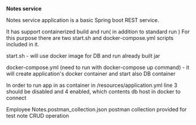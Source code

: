 **Notes service**

Notes service application is a basic Spring boot REST service.

It has support containerized build and run( in addition to standard run )
For this purpose there are two start.sh and docker-compose.yml scripts included in it.

start.sh - will use docker image for DB and run already built jar

docker-compose.yml (need to run with docker-compose up command) - it will create application's docker container and start also DB container

In order to run app in as container in /resources/application.yml line 3 should be disabled and 4 enabled, which contents db host in docker to connect

Employee Notes.postman_collection.json postman collection provided for test note CRUD operation